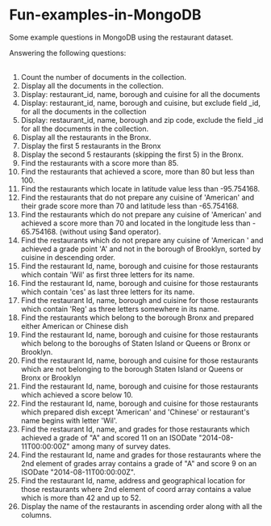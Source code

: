# Fun-examples-in-MongoDB
Some example questions in MongoDB using the restaurant dataset.

Answering the following questions:   
<br>
1. Count the number of documents in the collection.
1. Display all the documents in the collection.
2. Display: restaurant_id, name, borough and cuisine for all the documents
3. Display: restaurant_id, name, borough and cuisine, but exclude field _id, for all the documents in the collection
4. Display: restaurant_id, name, borough and zip code, exclude the field _id for all the documents in the collection.
5. Display all the restaurants in the Bronx.
6. Display the first 5 restaurants in the Bronx
7. Display the second 5 restaurants (skipping the first 5) in the Bronx.
8. Find the restaurants with a score more than 85.
9. Find the restaurants that achieved a score, more than 80 but less than 100.
10. Find the restaurants which locate in latitude value less than -95.754168.
11. Find the restaurants that do not prepare any cuisine of 'American' and their grade score more than 70 and latitude less than -65.754168.
12. Find the restaurants which do not prepare any cuisine of 'American' and achieved a score more than 70 and located in the longitude less than - 65.754168. (without using $and operator).
13. Find the restaurants which do not prepare any cuisine of 'American ' and achieved a grade point 'A' and not in the borough of Brooklyn, sorted by cuisine in descending order.
14. Find the restaurant Id, name, borough and cuisine for those restaurants which contain 'Wil' as first three letters for its name.
15. Find the restaurant Id, name, borough and cuisine for those restaurants which contain 'ces' as last three letters for its name.
16. Find the restaurant Id, name, borough and cuisine for those restaurants which contain 'Reg' as three letters somewhere in its name.
17. Find the restaurants which belong to the borough Bronx and prepared either American or Chinese dish
18. Find the restaurant Id, name, borough and cuisine for those restaurants which belong to the boroughs of Staten Island or Queens or Bronx or Brooklyn.
19. Find the restaurant Id, name, borough and cuisine for those restaurants which are not belonging to the borough Staten Island or Queens or Bronx or Brooklyn
20. Find the restaurant Id, name, borough and cuisine for those restaurants which achieved a score below 10.
21. Find the restaurant Id, name, borough and cuisine for those restaurants which prepared dish except 'American' and 'Chinese' or restaurant's name begins with letter 'Wil'.
22. Find the restaurant Id, name, and grades for those restaurants which achieved a grade of "A" and scored 11 on an ISODate "2014-08-11T00:00:00Z" among many of survey dates.
23. Find the restaurant Id, name and grades for those restaurants where the 2nd element of grades array contains a grade of "A" and score 9 on an ISODate "2014-08-11T00:00:00Z".
24. Find the restaurant Id, name, address and geographical location for those restaurants where 2nd element of coord array contains a value which is more than 42 and up to 52.
25. Display the name of the restaurants in ascending order along with all the columns.
